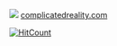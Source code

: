 

[![](https://i.imgur.com/YFI274h.gif)](https://player.vimeo.com/video/425085074?autoplay=1&color=f3e62b "Click to Watch")
[complicatedreality.com](https://www.complicatedreality.com/)



[![HitCount](http://hits.dwyl.com/BMariscal/BMariscal.svg)](http://hits.dwyl.com/BMariscal/BMariscal)



